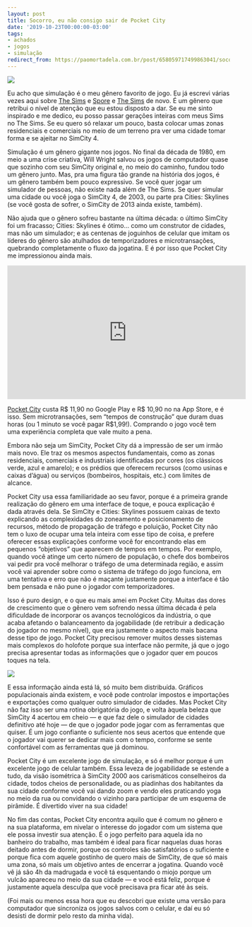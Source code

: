 ```yaml
---
layout: post
title: Socorro, eu não consigo sair de Pocket City
date: '2019-10-23T00:00:00-03:00'
tags:
- achados
- jogos
- simulação
redirect_from: https://paomortadela.com.br/post/658059717499863041/socorro-eu-n%C3%A3o-consigo-sair-de-pocket-city
---
```

![](https://64.media.tumblr.com/c0cd31208bae222baf01c412f2b08b2f/b2d8b685ba7e3919-2c/s540x810/08a94ef8d4e322ed72cd6a4f0ad504e3e1991a0f.png)

Eu acho que simulação é o meu gênero favorito de jogo. Eu já escrevi várias vezes aqui sobre [The Sims](https://paomortadela.com.br/post/658002877964517376/) e [Spore](https://paomortadela.com.br/2019/05/spore/) e [The Sims](https://paomortadela.com.br/2019/02/vivendo-e-crescendo-com-the-sims/) de novo. É um gênero que retribui o nível de atenção que eu estou disposto a dar. Se eu me sinto inspirado e me dedico, eu posso passar gerações inteiras com meus Sims no The Sims. Se eu quero só relaxar um pouco, basta colocar umas zonas residenciais e comerciais no meio de um terreno pra ver uma cidade tomar forma e se ajeitar no SimCity 4.

Simulação é um gênero gigante nos jogos. No final da década de 1980, em meio a uma crise criativa, Will Wright salvou os jogos de computador quase que sozinho com seu SimCity original e, no meio do caminho, fundou todo um gênero junto. Mas, pra uma figura tão grande na história dos jogos, é um gênero também bem pouco expressivo. Se você quer jogar um simulador de pessoas, não existe nada além de The Sims. Se quer simular uma cidade ou você joga o SimCity 4, de 2003, ou parte pra Cities: Skylines (se você gosta de sofrer, o SimCity de 2013 ainda existe, também).

Não ajuda que o gênero sofreu bastante na última década: o último SimCity foi um fracasso; Cities: Skylines é ótimo… como um construtor de cidades, mas não um simulador; e as centenas de joguinhos de celular que imitam os líderes do gênero são atulhados de temporizadores e microtransações, quebrando completamente o fluxo da jogatina. E é por isso que Pocket City me impressionou ainda mais.

<iframe id="youtube_iframe" src="https://www.youtube.com/embed/fEwT-u1qvzI?feature=oembed&amp;enablejsapi=1&amp;origin=https://safe.txmblr.com&amp;wmode=opaque" allow="accelerometer; autoplay; clipboard-write; encrypted-media; gyroscope; picture-in-picture" allowfullscreen="" width="540" height="303" frameborder="0"></iframe>

[Pocket City](https://pocketcitygame.com) custa R$ 11,90 no Google Play e R$ 10,90 no na App Store, e é isso. Sem microtransações, sem “tempos de construção” que duram duas horas (ou 1 minuto se você pagar R$1,99!). Comprando o jogo você tem uma experiência completa que vale muito a pena.

Embora não seja um SimCity, Pocket City dá a impressão de ser um irmão mais novo. Ele traz os mesmos aspectos fundamentais, como as zonas residenciais, comerciais e industriais identificadas por cores (os clássicos verde, azul e amarelo); e os prédios que oferecem recursos (como usinas e caixas d’água) ou serviços (bombeiros, hospitais, etc.) com limites de alcance.

Pocket City usa essa familiaridade ao seu favor, porque é a primeira grande realização do gênero em uma interface de toque, e pouca explicação é dada através dela. Se SimCity e Cities: Skylines possuem caixas de texto explicando as complexidades do zoneamento e posicionamento de recursos, método de propagação de tráfego e poluição, Pocket City não tem o luxo de ocupar uma tela inteira com esse tipo de coisa, e prefere oferecer essas explicações conforme você for encontrando elas em pequenos “objetivos” que aparecem de tempos em tempos. Por exemplo, quando você atinge um certo número de população, o chefe dos bombeiros vai pedir pra você melhorar o tráfego de uma determinada região, e assim você vai aprender sobre como o sistema de tráfego do jogo funciona, em uma tentativa e erro que não é maçante justamente porque a interface é tão bem pensada e não pune o jogador com temporizadores.

Isso é puro design, e o que eu mais amei em Pocket City. Muitas das dores de crescimento que o gênero vem sofrendo nessa última década é pela dificuldade de incorporar os avanços tecnológicos da indústria, o que acaba afetando o balanceamento da jogabilidade (de retribuir a dedicação do jogador no mesmo nível), que era justamente o aspecto mais bacana desse tipo de jogo. Pocket City precisou remover muitos desses sistemas mais complexos do holofote porque sua interface não permite, já que o jogo precisa apresentar todas as informações que o jogador quer em poucos toques na tela.

![](https://64.media.tumblr.com/af961155016cf1b7408f8d889f1a51fb/b2d8b685ba7e3919-5b/s540x810/98868fbe4b9be9fb2bc37d108be5fd57e25dfd5f.png)

E essa informação ainda está lá, só muito bem distribuída. Gráficos populacionais ainda existem, e você pode controlar impostos e importações e exportações como qualquer outro simulador de cidades. Mas Pocket City não faz isso ser uma rotina obrigatória do jogo, e volta àquela beleza que SimCity 4 acertou em cheio — e que faz dele o simulador de cidades definitivo até hoje — de que o jogador pode jogar com as ferramentas que quiser. É um jogo confiante o suficiente nos seus acertos que entende que o jogador vai querer se dedicar mais com o tempo, conforme se sente confortável com as ferramentas que já dominou.

Pocket City é um excelente jogo de simulação, e só é melhor porque é um excelente jogo de celular também. Essa leveza de jogabilidade se estende a tudo, da visão isométrica à SimCity 2000 aos carismáticos conselheiros da cidade, todos cheios de personalidade, ou as piadinhas dos habitantes da sua cidade conforme você vai dando zoom e vendo eles praticando yoga no meio da rua ou convidando o vizinho para participar de um esquema de pirâmide. É divertido viver na sua cidade!

No fim das contas, Pocket City encontra aquilo que é comum no gênero e na sua plataforma, em nivelar o interesse do jogador com um sistema que ele possa investir sua atenção. É o jogo perfeito para aquela ida no banheiro do trabalho, mas também é ideal para ficar naquelas duas horas deitado antes de dormir, porque os controles são satisfatórios o suficiente e porque fica com aquele gostinho de quero mais de SimCity, de que só mais uma zona, só mais um objetivo antes de encerrar a jogatina. Quando você vê já são 4h da madrugada e você tá esquentando o miojo porque um vulcão apareceu no meio da sua cidade — e você está feliz, porque é justamente aquela desculpa que você precisava pra ficar até às seis.

(Foi mais ou menos essa hora que eu descobri que existe uma versão para computador que sincroniza os jogos salvos com o celular, e daí eu só desisti de dormir pelo resto da minha vida).

